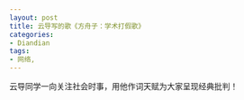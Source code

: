 ```yaml
---
layout: post
title: 云导写的歌《方舟子：学术打假歌》
categories:
- Diandian
tags:
- 网络, 
---
```

<p> </p>
<p>云导同学一向关注社会时事，用他作词天赋为大家呈现经典批判！</p>